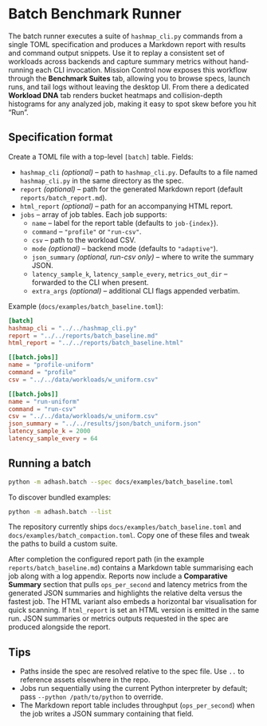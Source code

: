 # Batch Benchmark Runner

The batch runner executes a suite of `hashmap_cli.py` commands from a single TOML
specification and produces a Markdown report with results and command output
snippets. Use it to replay a consistent set of workloads across backends and
capture summary metrics without hand-running each CLI invocation. Mission
Control now exposes this workflow through the **Benchmark Suites** tab,
allowing you to browse specs, launch runs, and tail logs without leaving the
desktop UI. From there a dedicated **Workload DNA** tab renders bucket heatmaps
and collision-depth histograms for any analyzed job, making it easy to spot
skew before you hit “Run”.

## Specification format

Create a TOML file with a top-level `[batch]` table. Fields:

- `hashmap_cli` *(optional)* – path to `hashmap_cli.py`. Defaults to a file named
  `hashmap_cli.py` in the same directory as the spec.
- `report` *(optional)* – path for the generated Markdown report
  (default `reports/batch_report.md`).
- `html_report` *(optional)* – path for an accompanying HTML report.
- `jobs` – array of job tables. Each job supports:
  - `name` – label for the report table (defaults to `job-{index}`).
  - `command` – `"profile"` or `"run-csv"`.
  - `csv` – path to the workload CSV.
  - `mode` *(optional)* – backend mode (defaults to `"adaptive"`).
  - `json_summary` *(optional, run-csv only)* – where to write the summary JSON.
  - `latency_sample_k`, `latency_sample_every`, `metrics_out_dir` – forwarded to
    the CLI when present.
  - `extra_args` *(optional)* – additional CLI flags appended verbatim.

Example (`docs/examples/batch_baseline.toml`):

```toml
[batch]
hashmap_cli = "../../hashmap_cli.py"
report = "../../reports/batch_baseline.md"
html_report = "../../reports/batch_baseline.html"

[[batch.jobs]]
name = "profile-uniform"
command = "profile"
csv = "../../data/workloads/w_uniform.csv"

[[batch.jobs]]
name = "run-uniform"
command = "run-csv"
csv = "../../data/workloads/w_uniform.csv"
json_summary = "../../results/json/batch_uniform.json"
latency_sample_k = 2000
latency_sample_every = 64
```

## Running a batch

```bash
python -m adhash.batch --spec docs/examples/batch_baseline.toml
```

To discover bundled examples:

```bash
python -m adhash.batch --list
```

The repository currently ships `docs/examples/batch_baseline.toml` and
`docs/examples/batch_compaction.toml`. Copy one of these files and tweak the
paths to build a custom suite.

After completion the configured report path (in the example
`reports/batch_baseline.md`) contains a Markdown table summarising each job along
with a log appendix. Reports now include a **Comparative Summary** section that
pulls `ops_per_second` and latency metrics from the generated JSON summaries and
highlights the relative delta versus the fastest job. The HTML variant also embeds
a horizontal bar visualisation for quick scanning. If `html_report` is set an HTML
version is emitted in the same run. JSON summaries or metrics outputs requested in
the spec are produced alongside the report.

## Tips

- Paths inside the spec are resolved relative to the spec file. Use `..` to
  reference assets elsewhere in the repo.
- Jobs run sequentially using the current Python interpreter by default; pass
  `--python /path/to/python` to override.
- The Markdown report table includes throughput (`ops_per_second`) when the job
  writes a JSON summary containing that field.

